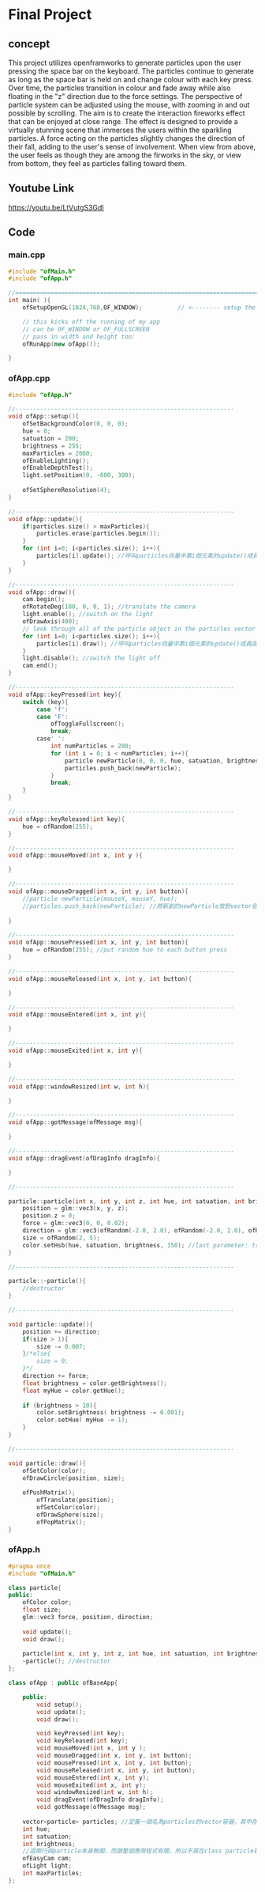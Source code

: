 # Final Project
## concept
This project utilizes openframworks to generate particles upon the user pressing the space bar on the keyboard. The particles continue to generate as long as the space bar is held on and change colour with each key press. Over time, the particles transition in colour and fade away while also floating in the "z" direction due to the force settings. The perspective of particle system can be adjusted using the mouse, with zooming in and out possible by scrolling. The aim is to create the interaction fireworks effect that can be enjoyed at close range. The effect is designed to provide a virtually stunning scene that immerses the users within the sparkling particles. A force acting on the particles slightly changes the direction of their fall, adding to the user's sense of involvement. When view from above, the user feels as though they are among the firworks in the sky, or view from bottom, they feel as particles falling toward them.
## Youtube Link
https://youtu.be/LtVutgS3GdI

## Code
### main.cpp
```C++
#include "ofMain.h"
#include "ofApp.h"

//========================================================================
int main( ){
	ofSetupOpenGL(1024,768,OF_WINDOW);			// <-------- setup the GL context

	// this kicks off the running of my app
	// can be OF_WINDOW or OF_FULLSCREEN
	// pass in width and height too:
	ofRunApp(new ofApp());

}
```
### ofApp.cpp
```C++
#include "ofApp.h"

//--------------------------------------------------------------
void ofApp::setup(){
    ofSetBackgroundColor(0, 0, 0);
    hue = 0;
    satuation = 200;
    brightness = 255;
    maxParticles = 2000;
    ofEnableLighting();
    ofEnableDepthTest();
    light.setPosition(0, -600, 300);
    
    ofSetSphereResolution(4);
}

//--------------------------------------------------------------
void ofApp::update(){
    if(particles.size() > maxParticles){
        particles.erase(particles.begin());
    }
    for (int i=0; i<particles.size(); i++){
        particles[i].update(); //呼叫particles向量中第i個元素的update()成員函數
    }
}

//--------------------------------------------------------------
void ofApp::draw(){
    cam.begin();
    ofRotateDeg(180, 0, 0, 1); //translate the camera
    light.enable(); //switch on the light
    ofDrawAxis(400);
    // look through all of the particle object in the particles vector instruct each one to draw itself
    for (int i=0; i<particles.size(); i++){
        particles[i].draw(); //呼叫particles向量中第i個元素的update()成員函數
    }
    light.disable(); //switch the light off
    cam.end();
}

//--------------------------------------------------------------
void ofApp::keyPressed(int key){
    switch (key){
        case 'f':
        case 'F':
            ofToggleFullscreen();
            break;
        case' ':
            int numParticles = 200;
            for (int i = 0; i < numParticles; i++){
                particle newParticle(0, 0, 0, hue, satuation, brightness);
                particles.push_back(newParticle);
            }
            break;
    }
}

//--------------------------------------------------------------
void ofApp::keyReleased(int key){
    hue = ofRandom(255);
}

//--------------------------------------------------------------
void ofApp::mouseMoved(int x, int y ){

}

//--------------------------------------------------------------
void ofApp::mouseDragged(int x, int y, int button){
    //particle newParticle(mouseX, mouseY, hue);
    //particles.push_back(newParticle); //將新創的newParticle放到vector容器的尾端
    
}

//--------------------------------------------------------------
void ofApp::mousePressed(int x, int y, int button){
    hue = ofRandom(255); //put random hue to each button press
}

//--------------------------------------------------------------
void ofApp::mouseReleased(int x, int y, int button){

}

//--------------------------------------------------------------
void ofApp::mouseEntered(int x, int y){

}

//--------------------------------------------------------------
void ofApp::mouseExited(int x, int y){

}

//--------------------------------------------------------------
void ofApp::windowResized(int w, int h){

}

//--------------------------------------------------------------
void ofApp::gotMessage(ofMessage msg){

}

//--------------------------------------------------------------
void ofApp::dragEvent(ofDragInfo dragInfo){ 

}

//--------------------------------------------------------------

particle::particle(int x, int y, int z, int hue, int satuation, int brightness){
    position = glm::vec3(x, y, z);
    position.z = 0;
    force = glm::vec3(0, 0, 0.02);
    direction = glm::vec3(ofRandom(-2.0, 2.0), ofRandom(-2.0, 2.0), ofRandom(-2.0, 2.0));
    size = ofRandom(2, 5);
    color.setHsb(hue, satuation, brightness, 150); //last parameter: transparency
}

//--------------------------------------------------------------

particle::~particle(){
    //destructor
}

//--------------------------------------------------------------

void particle::update(){
    position += direction;
    if(size > 1){
        size -= 0.007;
    }/*else{
        size = 0;
    }*/
    direction += force;
    float brightness = color.getBrightness();
    float myHue = color.getHue();
    
    if (brightness > 10){
        color.setBrightness( brightness -= 0.001);
        color.setHue( myHue -= 1);
    }
}

//--------------------------------------------------------------

void particle::draw(){
    ofSetColor(color);
    ofDrawCircle(position, size);
    
    ofPushMatrix();
        ofTranslate(position);
        ofSetColor(color);
        ofDrawSphere(size);
        ofPopMatrix();
}
```
### ofApp.h
```C++
#pragma once
#include "ofMain.h"

class particle{
public:
    ofColor color;
    float size;
    glm::vec3 force, position, direction;
    
    void update();
    void draw();
    
    particle(int x, int y, int z, int hue, int satuation, int brightness); //constructor
    ~particle(); //destructor
};

class ofApp : public ofBaseApp{

	public:
		void setup();
		void update();
		void draw();

		void keyPressed(int key);
		void keyReleased(int key);
		void mouseMoved(int x, int y );
		void mouseDragged(int x, int y, int button);
		void mousePressed(int x, int y, int button);
		void mouseReleased(int x, int y, int button);
		void mouseEntered(int x, int y);
		void mouseExited(int x, int y);
		void windowResized(int w, int h);
		void dragEvent(ofDragInfo dragInfo);
		void gotMessage(ofMessage msg);
		
    vector<particle> particles; //定義一個名為particles的vector容器，其中存放的元素類型是particle
    int hue;
    int satuation;
    int brightness;
    //這兩行與particle本身無關，而跟整個應用程式有關，所以不寫在class particle裡面
    ofEasyCam cam;
    ofLight light;
    int maxParticles;
};
```
